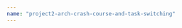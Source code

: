 ```yaml
---
name: "project2-arch-crash-course-and-task-switching"
---
```

<object data="./project2-arch-crash-course-and-task-switching.pdf" width="100%" height="100%" type='application/pdf'></object>

